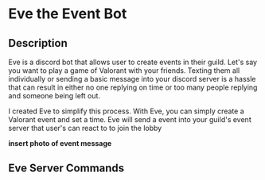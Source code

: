 # Eve the Event Bot

## Description
Eve is a discord bot that allows user to create events in their guild. Let's say you want to play a game of Valorant with your friends. 
Texting them all individually or sending a basic message into your discord server is a hassle that can result in either no one replying on time
or too many people replying and someone being left out.

I created Eve to simplify this process. With Eve, you can simply create a Valorant event and set a time. Eve will send a event into your guild's 
event server that user's can react to to join the lobby

**insert photo of event message**

## Eve Server Commands
